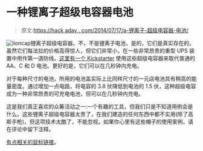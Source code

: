 # 一种锂离子超级电容器电池

> 原文:[https://hack aday . com/2014/07/17/a-锂离子-超级电容器-电池/](https://hackaday.com/2014/07/17/a-lithium-ion-supercapacitor-battery/)

![lioncap](../Images/52758fe97f424a61320eebad744270f0.png)锂离子超级电容器。不，不是锂离子电池，是的，它们是真实存在的。虽然它们每法拉的价格高得惊人，但它们非常小，在一些非常昂贵的重型 UPS 装置中用作第一道防线。[这里有一个 Kickstarter](https://www.kickstarter.com/projects/shawnpwest/30-second-charging-rechargeable-battery) 使用这些超级电容器来取代普通的 AA、C 和 D 电池。更好的是，它们可以在几秒钟内充电。

对于每种尺寸的电池，所用的电池盖实际上比同样尺寸的一元店电池具有稍高的能量密度。通过增加一点电路，将电容的 3.8 伏降低到电池的 1.5 伏，这种超级电容成为一种非常昂贵的可充电电池，但可以在几秒钟内充电。

这是我们真正喜欢的众筹活动之一:一个有趣的工具，但我们只是不知道用例会是什么。这些锂离子超级电容器太贵了，在我们建造的任何东西中都不实用(除了高斯手枪)，但这项技术太酷了，不能忽视。如果你心里有这些帽子的使用案例，请在评论中留下注释。

[有点相关的鼠标链接](http://www.mouser.com/new/Taiyo-Yuden/taiyo-yuden-lithium-ion-capacitors/)。